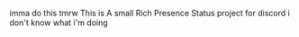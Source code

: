 imma do this tmrw
This is A small Rich Presence Status project for discord
i don't know what i'm doing
